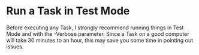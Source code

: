 # Run a Task in Test Mode

Before executing any Task, I strongly recommend running things in Test Mode and with the -Verbose parameter.  Since a Task on a good computer will take 30 minutes to an hour, this may save you some time in pointing out issues.





